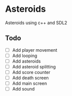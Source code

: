 # Asteroids

Asteroids using c++ and SDL2


## Todo

- [ ] Add player movement
- [ ] Add looping
- [ ] Add asteroids
- [ ] Add asteroid splitting
- [ ] Add score counter
- [ ] Add death screen
- [ ] Add main screen
- [ ] Add sound
